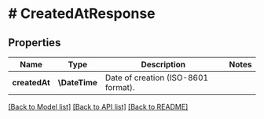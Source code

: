 # # CreatedAtResponse

## Properties

Name | Type | Description | Notes
------------ | ------------- | ------------- | -------------
**createdAt** | **\DateTime** | Date of creation (ISO-8601 format). |

[[Back to Model list]](../../README.md#models) [[Back to API list]](../../README.md#endpoints) [[Back to README]](../../README.md)
